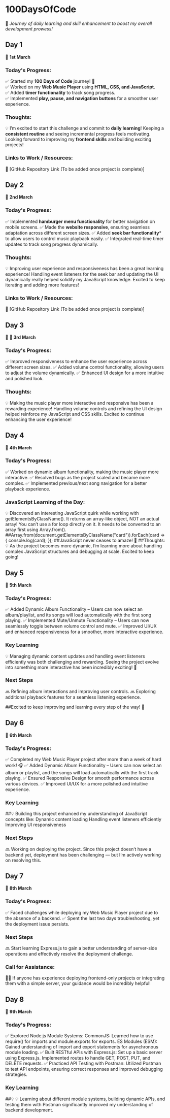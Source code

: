 # **100DaysOfCode**  
🚀 *Journey of daily learning and skill enhancement to boost my overall development prowess!*  

## **Day 1**  
📅 **1st March**  

### **Today's Progress:**  
✅ Started my **100 Days of Code** journey! 🚀  
✅ Worked on my **Web Music Player** using **HTML, CSS, and JavaScript**.  
✅ Added **timer functionality** to track song progress.  
✅ Implemented **play, pause, and navigation buttons** for a smoother user experience.  

### **Thoughts:**  
💡 I’m excited to start this challenge and commit to **daily learning**! Keeping a **consistent routine** and seeing incremental progress feels motivating. Looking forward to improving my **frontend skills** and building exciting projects!  

### **Links to Work / Resources:**  
📌 [GitHub Repository Link (To be added once project is complete)]  


## **Day 2**  
📅 **2nd March**  

### **Today's Progress:**  
✅ Implemented **hamburger menu functionality** for better navigation on mobile screens.
✅ Made the **website responsive**, ensuring seamless adaptation across different screen sizes.
✅ Added **seek bar functionality*** to allow users to control music playback easily.
✅ Integrated real-time timer updates to track song progress dynamically.

### **Thoughts:**  
💡 Improving user experience and responsiveness has been a great learning experience! Handling event listeners for the seek bar and updating the UI dynamically really helped solidify my JavaScript knowledge. Excited to keep iterating and adding more features!


### **Links to Work / Resources:**  
📌 [GitHub Repository Link (To be added once project is complete)]  


## **Day 3**  
📅 **📅 3rd March**  

### **Today's Progress:**  
✅ Improved responsiveness to enhance the user experience across different screen sizes.
✅ Added volume control functionality, allowing users to adjust the volume dynamically.
✅ Enhanced UI design for a more intuitive and polished look. 

### **Thoughts:**  
💡 Making the music player more interactive and responsive has been a rewarding experience! Handling volume controls and refining the UI design helped reinforce my JavaScript and CSS skills. Excited to continue enhancing the user experience!

## **Day 4**  
📅 **4th March**  

### **Today's Progress:**  
✅ Worked on dynamic album functionality, making the music player more interactive.
✅ Resolved bugs as the project scaled and became more complex.
✅ Implemented previous/next song navigation for a better playback experience.

### **JavaScript Learning of the Day:**  
💡 Discovered an interesting JavaScript quirk while working with getElementsByClassName().
It returns an array-like object, NOT an actual array!
You can’t use a for loop directly on it.
It needs to be converted to an array first using Array.from().
##Array.from(document.getElementsByClassName("card")).forEach(card => { console.log(card); });
##JavaScript never ceases to amaze! 🤯
##Thoughts:
💡 As the project becomes more dynamic, I’m learning more about handling complex JavaScript structures and debugging at scale. Excited to keep going!

## **Day 5**  
📅 **5th March**  

### **Today's Progress:**  
✅ Added Dynamic Album Functionality – Users can now select an album/playlist, and its songs will load automatically with the first song playing.
✅ Implemented Mute/Unmute Functionality – Users can now seamlessly toggle between volume control and mute.
✅ Improved UI/UX and enhanced responsiveness for a smoother, more interactive experience.

### **Key Learning**  
💡 Managing dynamic content updates and handling event listeners efficiently was both challenging and rewarding. Seeing the project evolve into something more interactive has been incredibly exciting! 🚀

### **Next Steps**
🔜 Refining album interactions and improving user controls.
🔜 Exploring additional playback features for a seamless listening experience.

##Excited to keep improving and learning every step of the way! 🚀

## **Day 6**  
📅 **6th March**  

### **Today's Progress:**  
✅ Completed my Web Music Player project after more than a week of hard work! 🎧
✅ Added Dynamic Album Functionality – Users can now select an album or playlist, and the songs will load automatically with the first track playing.
✅ Ensured Responsive Design for smooth performance across various devices.
✅ Improved UI/UX for a more polished and intuitive experience.

### **Key Learning**  
##💡 Building this project enhanced my understanding of JavaScript concepts like:
Dynamic content loading
Handling event listeners efficiently
Improving UI responsiveness

### **Next Steps**
🔜 Working on deploying the project. Since this project doesn’t have a backend yet, deployment has been challenging — but I’m actively working on resolving this.

## **Day 7**  
📅 **8th March**  

### **Today's Progress:**  
✅ Faced challenges while deploying my Web Music Player project due to the absence of a backend.
✅ Spent the last two days troubleshooting, yet the deployment issue persists.

### **Next Steps**
🔜 Start learning Express.js to gain a better understanding of server-side operations and effectively resolve the deployment challenge.

### **Call for Assistance:**
🙋‍♂️ If anyone has experience deploying frontend-only projects or integrating them with a simple server, your guidance would be incredibly helpful!

## **Day 8**  
📅 **9th March**  

### **Today's Progress:**  
✅ Explored Node.js Module Systems:
CommonJS: Learned how to use require() for imports and module.exports for exports.
ES Modules (ESM): Gained understanding of import and export statements for asynchronous module loading.
✅ Built RESTful APIs with Express.js:
Set up a basic server using Express.js.
Implemented routes to handle GET, POST, PUT, and DELETE requests.
✅ Practiced API Testing with Postman:
Utilized Postman to test API endpoints, ensuring correct responses and improved debugging strategies.

### **Key Learning**  
##💡 💡 Learning about different module systems, building dynamic APIs, and testing them with Postman significantly improved my understanding of backend development.

